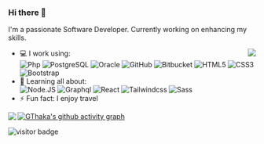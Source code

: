 ### Hi there 👋 

I'm a passionate Software Developer. Currently working on enhancing my skills.

<img align='right' src="https://github-readme-stats.vercel.app/api/top-langs?username=gthaka&show_icons=true&locale=en&layout=compact">

- 💻 I work using:  
  ![Php](https://img.shields.io/badge/-php-394989?style=plastic&logo=php)
  ![PostgreSQL](https://img.shields.io/badge/-PostgreSQL-336791?style=plastic&logo=postgresql)
  ![Oracle](https://img.shields.io/badge/Oracle-red?style=plastic&logo=oracle)
  ![GitHub](https://img.shields.io/badge/-GitHub-181717?style=plastic&logo=github)
  ![Bitbucket](https://img.shields.io/badge/-Bitbucket-0052CC?style=plastic&logo=bitbucket)
  ![HTML5](https://img.shields.io/badge/-HTML5-E34F26?style=plastic&logo=html5&logoColor=white)
  ![CSS3](https://img.shields.io/badge/-CSS3-1572B6?style=plastic&logo=css3)
  ![Bootstrap](https://img.shields.io/badge/-Bootstrap-563D7C?style=plastic&logo=bootstrap)
- 🌱 Learning all about:  
  ![Node.JS](https://img.shields.io/badge/-Node.JS-black?style=plastic&logo=Node.js) 
  ![Graphql](https://img.shields.io/badge/-Graphql-E10098?style=plastic&logo=Graphql)
  ![React](https://img.shields.io/badge/-React-3b2e5a?style=plastic&logo=react) 
  ![Tailwindcss](https://img.shields.io/badge/-Tailwindcss-white?style=plastic&logo=tailwindcss) 
  ![Sass](https://img.shields.io/badge/-Sass-gray?style=plastic&logo=sass) 
- ⚡️ Fun fact: I enjoy travel

<img align='left' src="https://github-readme-stats.vercel.app/api?username=gthaka&show_icons=true&layout=compact">

[![GThaka's github activity graph](https://activity-graph.herokuapp.com/graph?username=gthaka&theme=react-dark)](https://github.com/gthaka)

<img src="https://visitor-badge.laobi.icu/badge?page_id=gthaka.gthaka" alt="visitor badge"/>

